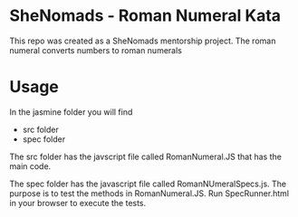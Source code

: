 # SheNomads - Roman Numeral Kata

This repo was created as a SheNomads mentorship project. The roman numeral converts numbers to roman numerals

# Usage

In the jasmine folder you will find
- src folder
- spec folder

The src folder has the javscript file called RomanNumeral.JS that has the main code.

The spec folder has the javascript file called RomanNUmeralSpecs.js. The purpose is to test the methods in RomanNumeral.JS. Run SpecRunner.html in your browser to execute the tests.
